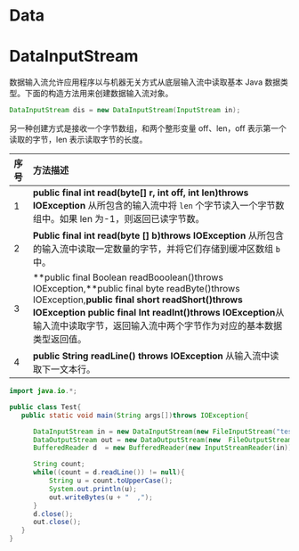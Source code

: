 # Data

# DataInputStream

数据输入流允许应用程序以与机器无关方式从底层输入流中读取基本 Java 数据类型。下面的构造方法用来创建数据输入流对象。

```java
DataInputStream dis = new DataInputStream(InputStream in);
```

另一种创建方式是接收一个字节数组，和两个整形变量 off、len，off 表示第一个读取的字节，len 表示读取字节的长度。

| 序号 | 方法描述                                                                                                                                                                                                                                                                             |
| :--- | :----------------------------------------------------------------------------------------------------------------------------------------------------------------------------------------------------------------------------------------------------------------------------------- |
| 1    | **public final int read(byte[] r, int off, int len)throws IOException** 从所包含的输入流中将 `len` 个字节读入一个字节数组中。如果 len 为-1，则返回已读字节数。                                                                                                                       |
| 2    | **Public final int read(byte [] b)throws IOException** 从所包含的输入流中读取一定数量的字节，并将它们存储到缓冲区数组 `b` 中。                                                                                                                                                       |
| 3    | **public final Boolean readBooolean()throws IOException,**public final byte readByte()throws IOException,**public final short readShort()throws IOException** **public final Int readInt()throws IOException**从输入流中读取字节，返回输入流中两个字节作为对应的基本数据类型返回值。 |
| 4    | **public String readLine() throws IOException** 从输入流中读取下一文本行。                                                                                                                                                                                                           |

```java
import java.io.*;

public class Test{
   public static void main(String args[])throws IOException{

      DataInputStream in = new DataInputStream(new FileInputStream("test.txt"));
      DataOutputStream out = new DataOutputStream(new  FileOutputStream("test1.txt"));
      BufferedReader d  = new BufferedReader(new InputStreamReader(in));

      String count;
      while((count = d.readLine()) != null){
          String u = count.toUpperCase();
          System.out.println(u);
          out.writeBytes(u + "  ,");
      }
      d.close();
      out.close();
   }
}
```
